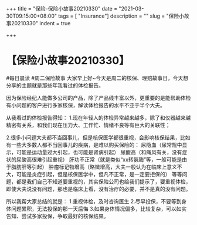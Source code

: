 +++
title = "保险-保险小故事20210330"
date = "2021-03-30T09:15:00+08:00"
tags = [ "Insurance"]
description = ""
slug = "保险小故事20210330"
indent = true

+++

# 【保险小故事20210330】

#每日晨读 #周二保险故事 
大家早上好~今天是周二的核保、理赔故事日，今天想分享的主题就是那些年我看过的体检报告。

因为保险经纪人能做多公司的产品，除了产品线丰富以外，更重要的是能帮助体检有小问题的客户进行多家核保，解读体检报告的水平不亚于半个大夫。

从我看过的体检报告得知：
1.现在年轻人的体检异常越来越多，除了和仪器越来越精密有关系，和我们现在压力大、工作忙、情绪不良等有巨大的关联性；

2.很多小问题大夫都不当回事儿，但是核保医学都很重视，会影响核保结果，比如有一些大多数人都不当回事儿的疾病，是难以购买保险的：
尿隐血（尿常规中显示，可能是运动量过大引起，也可能是肾病引起）
尿酸高（和痛风有关，没有症状的尿酸高很难引起重视）
肝功不正常（就是类似“xx转氨酶”等，一般可能是由于脂肪肝等引起）
肿瘤标记物增高（略微增高，大夫一般认为在临床上意义不大，可能是炎症引起，但是核保医学中，但凡不正常，是一定要拒保的）
等等问题，都是我们自己不知道要重视的，其实保险公司也给我们提示了，要重视体检，即使大夫说没有问题，那也是临床上看，没有治疗的必要，并不是真的没有问题。

所以我帮大家总结的就是：
1.重视体检，及时咨询医生
2.尽早投保，不要等到身体问题累积，无法投保的那一天后悔
3.如果身体情况偏多，比较复杂，可以如实告知、尝试多家投保，争取最好的核保结果。